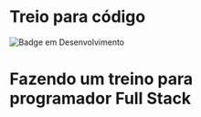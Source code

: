 <h1>Treio para código</h1>

![Badge em Desenvolvimento](http://img.shields.io/static/v1?label=STATUS&message=EM%20DESENVOLVIMENTO&color=GREEN&style=for-the-badge)

<h1>Fazendo um treino para programador Full Stack</h1>
